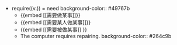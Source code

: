 - require((v.)) = need
  background-color:: #49767b
	- {{embed [[需要做某事]]}}
	- {{embed [[需要某人做某事]]}}
	- {{embed [[需要被做某事]] }}
	- The computer requires repairing.
	  background-color:: #264c9b